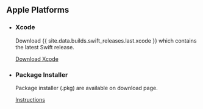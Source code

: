 ## Apple Platforms

<ul class="use-case-list">

  <li class="use-case">
    <h3>Xcode</h3>
    <p class="description">
       Download {{ site.data.builds.swift_releases.last.xcode }} which contains the latest Swift release. 
    </p>
    <a href="https://itunes.apple.com/app/xcode/id497799835" class="cta-secondary">Download Xcode</a>
  </li>

  <li class="use-case">
    <h3>Package Installer</h3>
    <p class="description">
    	Package installer (.pkg) are available on download page.
    </p>
    <a href="/install/apple-platforms" class="cta-secondary">Instructions</a>
  </li>
</ul>